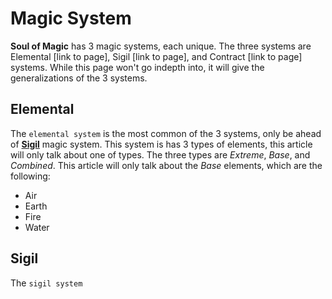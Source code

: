 # Magic System

**Soul of Magic** has 3 magic systems, each unique. The three systems are Elemental [link to page], Sigil [link to page], and Contract [link to page] systems.
While this page won't go indepth into, it will give the generalizations of the 3 systems.

## Elemental
The `elemental system` is the most common of the 3 systems, only be ahead of **[Sigil](#Sigil)** magic system.
This system is has 3 types of elements, this article will only talk about one of types.
The three types are *Extreme*, *Base*, and *Combined*. This article will only talk about the *Base* elements, which are the following:
- Air
- Earth
- Fire
- Water

## Sigil
The `sigil system`


